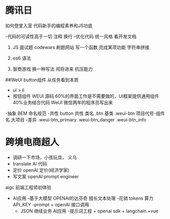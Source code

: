 # 腾讯日
  如何登堂入室
  代码新手的编程素养和JS功底

-代码的可读性高于一切
  注释 换行
-优化代码
  统一风格 看开发文档
1. JS 面试题
  codewars  刷题网站 写一个函数 完成某项功能
  字符串拼接 

2. es6 语法

3. 智商游戏
    换一种写法 
    闯将进来 抗压能力

##WeUI button组件
从任务看到本质
- ul > li
- 按钮组件 WEUI 源码 
  60%的界面工作是不需要做的，UI框架提供通用组件
  40%业务结合代码
  WeUI 微信两年的程序员写出来

-抽象 BEM 命名规范
  -共性
    button 共性 类名 .btn 基类 .weui-btn
    项目代号-组件名  大项目
  -差异
    .weui-btn_primary
    .weui-btn_danger
    .weui-btn_info

# 跨境电商超人
- 调研一下市场，小孩玩具， 义乌
- translate AI 代码
- 定价 openAI 定价(经济学家)
- 写文案 openAI prompt engineer

aigc 前端工程师初体验

- AI应用
  -基于大模型
    OPENAI的达芬奇   擅长文本处理
  -花销
    tokens 算力
    API_KEY
  -prompt + openAI 接口调用
  - JSON 继续业务
AI应用
-提示词工程 + openai sdk + langchain +vue 

